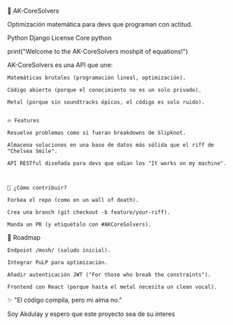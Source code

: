 🤘 AK-CoreSolvers

Optimización matemática para devs que programan con actitud.

Python
Django
License
Core
python

print("Welcome to the AK-CoreSolvers moshpit of equations!")

AK-CoreSolvers es una API que une:

    Matemáticas brutales (programación lineal, optimización).

    Código abierto (porque el conocimiento no es un solo privado).

    Metal (porque sin soundtracks épicos, el código es solo ruido).


    🔥 Features

    Resuelve problemas como si fueran breakdowns de Slipknot.

    Almacena soluciones en una base de datos más sólida que el riff de "Chelsea Smile".

    API RESTful diseñada para devs que odian los "It works on my machine".



    🤝 ¿Cómo contribuir?

    Forkea el repo (como en un wall of death).

    Crea una branch (git checkout -b feature/your-riff).

    Manda un PR (y etiquétalo con #AKCoreSolvers).

📌 Roadmap

    Endpoint /mosh/ (saludo inicial).

    Integrar PuLP para optimización.

    Añadir autenticación JWT ("For those who break the constraints").

    Frontend con React (porque hasta el metal necesita un clean vocal).

✨ "El código compila, pero mi alma no."

Soy Akdulay y espero que este proyecto sea de su interes 
